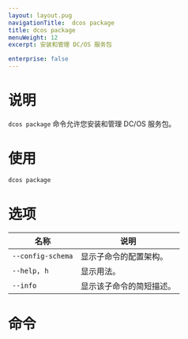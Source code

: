 ```yaml
---
layout: layout.pug
navigationTitle:  dcos package
title: dcos package
menuWeight: 12
excerpt: 安装和管理 DC/OS 服务包

enterprise: false
---
```


# 说明

`dcos package` 命令允许您安装和管理 DC/OS 服务包。

# 使用

```bash
dcos package
```

# 选项

| 名称 | 说明 |
|---------|-------------|
| `--config-schema` | 显示子命令的配置架构。|
| `--help, h` | 显示用法。 |
| `--info` | 显示该子命令的简短描述。|

# 命令

